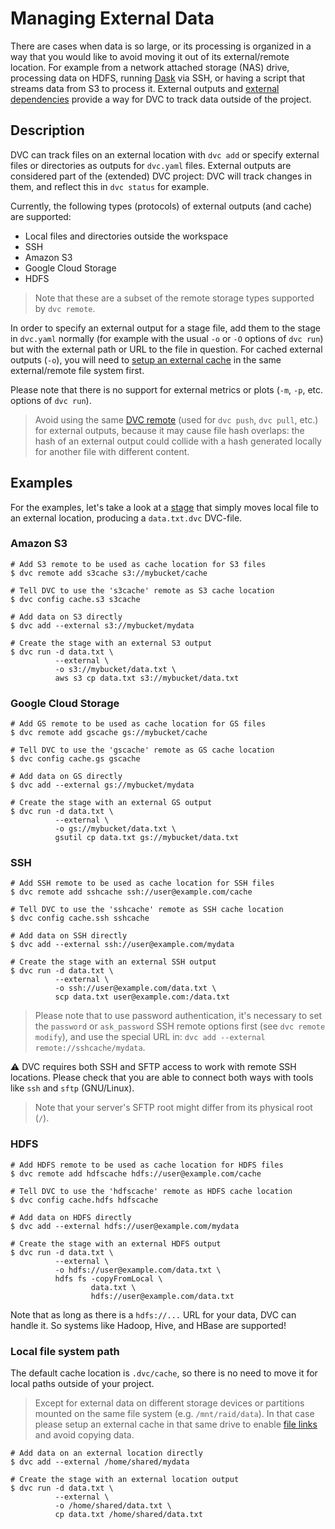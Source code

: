 # Managing External Data

There are cases when data is so large, or its processing is organized in a way
that you would like to avoid moving it out of its external/remote location. For
example from a network attached storage (NAS) drive, processing data on HDFS,
running [Dask](https://dask.org/) via SSH, or having a script that streams data
from S3 to process it. External outputs and
[external dependencies](/doc/user-guide/external-dependencies) provide a way for
DVC to track data outside of the <abbr>project</abbr>.

## Description

DVC can track files on an external location with `dvc add` or specify external
files or directories as <abbr>outputs</abbr> for `dvc.yaml` files. External
outputs are considered part of the (extended) DVC project: DVC will track
changes in them, and reflect this in `dvc status` for example.

Currently, the following types (protocols) of external outputs (and
<abbr>cache</abbr>) are supported:

- Local files and directories outside the <abbr>workspace</abbr>
- SSH
- Amazon S3
- Google Cloud Storage
- HDFS

> Note that these are a subset of the remote storage types supported by
> `dvc remote`.

In order to specify an external output for a stage file, add them to the stage
in `dvc.yaml` normally (for example with the usual `-o` or `-O` options of
`dvc run`) but with the external path or URL to the file in question. For cached
external outputs (`-o`), you will need to
[setup an external cache](/doc/use-cases/shared-development-server#configure-the-external-shared-cache)
in the same external/remote file system first.

Please note that there is no support for external metrics or plots (`-m`, `-p`,
etc. options of `dvc run`).

> Avoid using the same [DVC remote](/doc/command-reference/remote) (used for
> `dvc push`, `dvc pull`, etc.) for external outputs, because it may cause file
> hash overlaps: the hash of an external output could collide with a hash
> generated locally for another file with different content.

## Examples

For the examples, let's take a look at a [stage](/doc/command-reference/run)
that simply moves local file to an external location, producing a `data.txt.dvc`
DVC-file.

### Amazon S3

```dvc
# Add S3 remote to be used as cache location for S3 files
$ dvc remote add s3cache s3://mybucket/cache

# Tell DVC to use the 's3cache' remote as S3 cache location
$ dvc config cache.s3 s3cache

# Add data on S3 directly
$ dvc add --external s3://mybucket/mydata

# Create the stage with an external S3 output
$ dvc run -d data.txt \
          --external \
          -o s3://mybucket/data.txt \
          aws s3 cp data.txt s3://mybucket/data.txt
```

### Google Cloud Storage

```dvc
# Add GS remote to be used as cache location for GS files
$ dvc remote add gscache gs://mybucket/cache

# Tell DVC to use the 'gscache' remote as GS cache location
$ dvc config cache.gs gscache

# Add data on GS directly
$ dvc add --external gs://mybucket/mydata

# Create the stage with an external GS output
$ dvc run -d data.txt \
          --external \
          -o gs://mybucket/data.txt \
          gsutil cp data.txt gs://mybucket/data.txt
```

### SSH

```dvc
# Add SSH remote to be used as cache location for SSH files
$ dvc remote add sshcache ssh://user@example.com/cache

# Tell DVC to use the 'sshcache' remote as SSH cache location
$ dvc config cache.ssh sshcache

# Add data on SSH directly
$ dvc add --external ssh://user@example.com/mydata

# Create the stage with an external SSH output
$ dvc run -d data.txt \
          --external \
          -o ssh://user@example.com/data.txt \
          scp data.txt user@example.com:/data.txt
```

> Please note that to use password authentication, it's necessary to set the
> `password` or `ask_password` SSH remote options first (see
> `dvc remote modify`), and use the special URL in:
> `dvc add --external remote://sshcache/mydata`.

⚠️ DVC requires both SSH and SFTP access to work with remote SSH locations.
Please check that you are able to connect both ways with tools like `ssh` and
`sftp` (GNU/Linux).

> Note that your server's SFTP root might differ from its physical root (`/`).

### HDFS

```dvc
# Add HDFS remote to be used as cache location for HDFS files
$ dvc remote add hdfscache hdfs://user@example.com/cache

# Tell DVC to use the 'hdfscache' remote as HDFS cache location
$ dvc config cache.hdfs hdfscache

# Add data on HDFS directly
$ dvc add --external hdfs://user@example.com/mydata

# Create the stage with an external HDFS output
$ dvc run -d data.txt \
          --external \
          -o hdfs://user@example.com/data.txt \
          hdfs fs -copyFromLocal \
                  data.txt \
                  hdfs://user@example.com/data.txt
```

Note that as long as there is a `hdfs://...` URL for your data, DVC can handle
it. So systems like Hadoop, Hive, and HBase are supported!

### Local file system path

The default cache location is `.dvc/cache`, so there is no need to move it for
local paths outside of your project.

> Except for external data on different storage devices or partitions mounted on
> the same file system (e.g. `/mnt/raid/data`). In that case please setup an
> external cache in that same drive to enable
> [file links](/doc/user-guide/large-dataset-optimization#file-link-types-for-the-dvc-cache)
> and avoid copying data.

```dvc
# Add data on an external location directly
$ dvc add --external /home/shared/mydata

# Create the stage with an external location output
$ dvc run -d data.txt \
          --external \
          -o /home/shared/data.txt \
          cp data.txt /home/shared/data.txt
```
